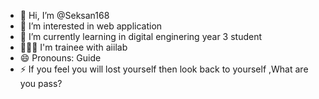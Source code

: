 - 👋 Hi, I’m @Seksan168
- 👀 I’m interested in web application 
- 🌱 I’m currently learning in digital enginering year 3 student
- 🧑🏻‍💻 I'm trainee with aiilab 
- 😄 Pronouns: Guide
- ⚡  If you feel you will lost yourself then look back to yourself ,What are you pass? 

<!---
Seksan168/Seksan168 is a ✨ special ✨ repository because its `README.md` (this file) appears on your GitHub profile.
You can click the Preview link to take a look at your changes.
--->
